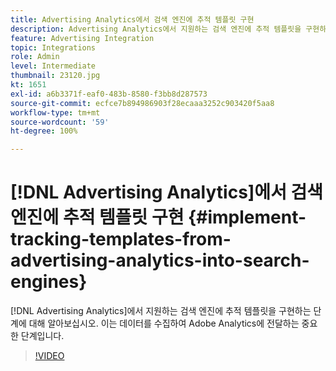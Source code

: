 ```yaml
---
title: Advertising Analytics에서 검색 엔진에 추적 템플릿 구현
description: Advertising Analytics에서 지원하는 검색 엔진에 추적 템플릿을 구현하는 단계에 대해 알아보십시오.
feature: Advertising Integration
topic: Integrations
role: Admin
level: Intermediate
thumbnail: 23120.jpg
kt: 1651
exl-id: a6b3371f-eaf0-483b-8580-f3bb8d287573
source-git-commit: ecfce7b894986903f28ecaaa3252c903420f5aa8
workflow-type: tm+mt
source-wordcount: '59'
ht-degree: 100%

---
```


# [!DNL Advertising Analytics]에서 검색 엔진에 추적 템플릿 구현 {#implement-tracking-templates-from-advertising-analytics-into-search-engines}

[!DNL Advertising Analytics]에서 지원하는 검색 엔진에 추적 템플릿을 구현하는 단계에 대해 알아보십시오. 이는 데이터를 수집하여 Adobe Analytics에 전달하는 중요한 단계입니다.

>[!VIDEO](https://video.tv.adobe.com/v/33294/?quality=12&learn=on&captions=kor)
